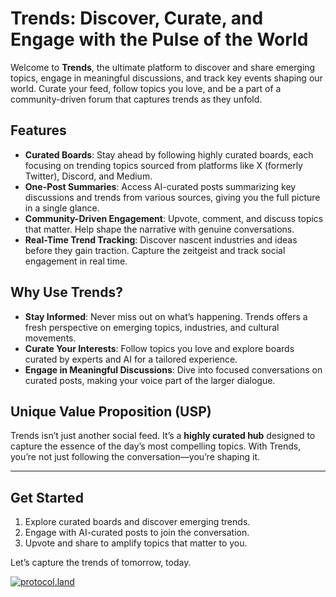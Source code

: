 # Trends: Discover, Curate, and Engage with the Pulse of the World

Welcome to **Trends**, the ultimate platform to discover and share emerging topics, engage in meaningful discussions, and track key events shaping our world. Curate your feed, follow topics you love, and be a part of a community-driven forum that captures trends as they unfold.

## Features

- **Curated Boards**: Stay ahead by following highly curated boards, each focusing on trending topics sourced from platforms like X (formerly Twitter), Discord, and Medium.
- **One-Post Summaries**: Access AI-curated posts summarizing key discussions and trends from various sources, giving you the full picture in a single glance.
- **Community-Driven Engagement**: Upvote, comment, and discuss topics that matter. Help shape the narrative with genuine conversations.
- **Real-Time Trend Tracking**: Discover nascent industries and ideas before they gain traction. Capture the zeitgeist and track social engagement in real time.

## Why Use Trends?

- **Stay Informed**: Never miss out on what’s happening. Trends offers a fresh perspective on emerging topics, industries, and cultural movements.
- **Curate Your Interests**: Follow topics you love and explore boards curated by experts and AI for a tailored experience.
- **Engage in Meaningful Discussions**: Dive into focused conversations on curated posts, making your voice part of the larger dialogue.

## Unique Value Proposition (USP)

Trends isn’t just another social feed. It’s a **highly curated hub** designed to capture the essence of the day’s most compelling topics. With Trends, you’re not just following the conversation—you’re shaping it.

---

## Get Started

1. Explore curated boards and discover emerging trends.
2. Engage with AI-curated posts to join the conversation.
3. Upvote and share to amplify topics that matter to you.

Let’s capture the trends of tomorrow, today.

[![protocol.land](https://arweave.net/eZp8gOeR8Yl_cyH9jJToaCrt2He1PHr0pR4o-mHbEcY)](https://protocol.land/#/repository/c0b63a88-f855-4b49-958f-0d7e7f5b55f6)
